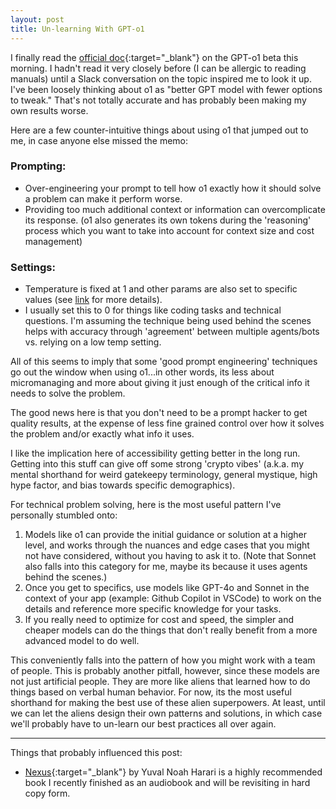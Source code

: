 ```yaml
---
layout: post
title: Un-learning With GPT-o1
---
```


I finally read the [official doc](https://platform.openai.com/docs/guides/reasoning){:target="_blank"} on the GPT-o1 beta this morning.  I hadn't read it very closely before (I can be allergic to reading manuals) until a Slack conversation on the topic inspired me to look it up.  I've been loosely thinking about o1 as "better GPT model with fewer options to tweak."  That's not totally accurate and has probably been making my own results worse.

Here are a few counter-intuitive things about using o1 that jumped out to me, in case anyone else missed the memo:

<!--more-->

### Prompting: 
- Over-engineering your prompt to tell how o1 exactly how it should solve a problem can make it perform worse.
- Providing too much additional context or information can overcomplicate its response.  (o1 also generates its own tokens during the 'reasoning' process which you want to take into account for context size and cost management)

### Settings: 
- Temperature is fixed at 1 and other params are also set to specific values (see [link](https://platform.openai.com/docs/guides/reasoning#beta-limitations) for more details).
- I usually set this to 0 for things like coding tasks and technical questions.  I'm assuming the technique being used behind the scenes helps with accuracy through 'agreement' between multiple agents/bots vs. relying on a low temp setting.

All of this seems to imply that some 'good prompt engineering' techniques go out the window when using o1...in other words, its less about micromanaging and more about giving it just enough of the critical info it needs to solve the problem.

The good news here is that you don't need to be a prompt hacker to get quality results, at the expense of less fine grained control over how it solves the problem and/or exactly what info it uses.

I like the implication here of accessibility getting better in the long run.  Getting into this stuff can give off some strong 'crypto vibes' (a.k.a. my mental shorthand for weird gatekeepy terminology, general mystique, high hype factor, and bias towards specific demographics).

For technical problem solving, here is the most useful pattern I've personally stumbled onto:

1. Models like o1 can provide the initial guidance or solution at a higher level, and works through the nuances and edge cases that you might not have considered, without you having to ask it to.  (Note that Sonnet also falls into this category for me, maybe its because it uses agents behind the scenes.)
2. Once you get to specifics, use models like GPT-4o and Sonnet in the context of your app (example: Github Copilot in VSCode) to work on the details and reference more specific knowledge for your tasks.
3. If you really need to optimize for cost and speed, the simpler and cheaper models can do the things that don't really benefit from a more advanced model to do well.

This conveniently falls into the pattern of how you might work with a team of people.  This is probably another pitfall, however, since these models are not just artificial people.  They are more like aliens that learned how to do things based on verbal human behavior.  For now, its the most useful shorthand for making the best use of these alien superpowers.  At least, until we can let the aliens design their own patterns and solutions, in which case we'll probably have to un-learn our best practices all over again.

****

Things that probably influenced this post:
* [Nexus](https://www.ynharari.com/book/nexus/){:target="_blank"} by Yuval Noah Harari is a highly recommended book I recently finished as an audiobook and will be revisiting in hard copy form.
